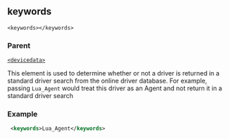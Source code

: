 ## keywords

`<keywords></keywords>`


### Parent

[`<devicedata>`][1]


This element is used to determine whether or not a driver is returned in a standard driver search from the online driver database. For example, passing `Lua_Agent` would treat this driver as an Agent and not return it in a standard driver search


### Example

```xml
 <keywords>Lua_Agent</keywords>
```

[1]:	https://snap-one.github.io/docs-driverworks-xml/#common-xml-devicedata